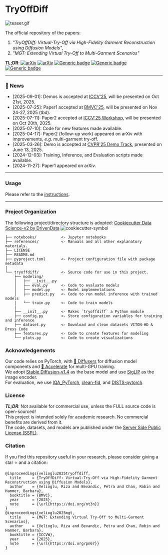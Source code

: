 # TryOffDiff

![teaser.gif](references/teaser.gif)

The official repository of the papers:
1. _"TryOffDiff: Virtual-Try-Off via High-Fidelity Garment Reconstruction using Diffusion Models"_,
2. _"MGT: Extending Virtual Try-Off to Multi-Garment Scenarios"_

**TL;DR**:
[![arXiv][logo-paper]][paper-arxiv]
[![arXiv][logo-paper2]][paper2-arxiv]
[![Generic badge][logo-hf_spaces]][hf_spaces]
[![Generic badge][logo-hf_models]][hf_models]
[![Generic badge][logo-project_page]][project_page]

---

### 🎉 News
- [2025-09-01]: Demos is accepted at [ICCV'25](https://media.eventhosts.cc/Conferences/ICCV2025/iccv25_main_program.pdf#page=28&zoom=180), will be presented on Oct 21st, 2025.
- [2025-07-25]: Paper1 accepted at [BMVC'25](https://bmvc2025.bmva.org/), will be presented on Nov 24-27, 2025 (tbd).
- [2025-07-11]: Paper2 accepted at [ICCV'25 Workshop](https://cvam-workshop.github.io/), will be presented on Oct 20th, 2025.
- [2025-07-10]: Code for new features made available.
- [2025-04-17]: Paper2 (follow-up work) appeared on arXiv with improvements, _e.g._ multi-garment try-off.
- [2025-03-26]: Demo is accepted at [CVPR'25 Demo Track](https://media.eventhosts.cc/Conferences/CVPR2025/CVPR_main_conf_2025.pdf#page=20&zoom=180), presented on June 13, 2025.
- [2024-12-03]: Training, Inference, and Evaluation scripts made available.
- [2024-11-27]: Paper1 appeared on arXiv.

---

### Usage
Please refer to the [instructions](references/README.md).

---

### Project Organization
The following project/directory structure is adopted: [Cookiecutter Data Science-v2 by DrivenData][cookiecutter]
![cookiecutter-symbol][cookiecutter_link]

```
├── notebooks/           <- Jupyter notebooks
├── references/          <- Manuals and all other explanatory materials.
├── LICENSE
├── README.md
├── pyproject.toml       <- Project configuration file with package metadata
|
└── tryoffdiff/          <- Source code for use in this project.
    ├── modeling/
    │   ├── __init__.py
    │   ├── eval.py      <- Code to evaluate models
    │   ├── model.py     <- Model implementations
    │   ├── predict.py   <- Code to run model inference with trained models
    │   └── train.py     <- Code to train models
    |
    ├── __init__.py      <- Makes `tryoffdiff` a Python module
    ├── config.py        <- Store configuration variables for training and inference
    ├── dataset.py       <- Download and clean datasets VITON-HD & Dress Code
    ├── features.py      <- Code to create features for modeling
    └── plots.py         <- Code to create visualizations
```

### Acknowledgements
Our code relies on PyTorch, with [🤗 Diffusers](https://github.com/huggingface/diffusers) for diffusion model components
and [🤗 Accelerate](https://github.com/huggingface/accelerate) for multi-GPU training.\
We adopt [Stable Diffusion-v1.4](https://huggingface.co/CompVis/stable-diffusion-v1-4) as the base model and use
[SigLIP](https://huggingface.co/google/siglip-base-patch16-512) as the image encoder.\
For evaluation, we use [IQA_PyTorch](https://github.com/chaofengc/IQA-PyTorch),
[clean-fid](https://github.com/GaParmar/clean-fid),
and [DISTS-pytorch](https://github.com/dingkeyan93/DISTS).


### License
**_TL;DR_**: Not available for commercial use, unless the FULL source code is open-sourced!\
This project is intended solely for academic research. No commercial benefits are derived from it.\
The code, datasets, and models are published under the [Server Side Public License (SSPL)](LICENSE).


### Citation
If you find this repository useful in your research, please consider giving a star ⭐ and a citation:
```
@inproceedings{velioglu2025tryoffdiff,
  title     = {TryOffDiff: Virtual-Try-Off via High-Fidelity Garment Reconstruction using Diffusion Models},
  author    = {Velioglu, Riza and Bevandic, Petra and Chan, Robin and Hammer, Barbara},
  booktitle = {BMVC},
  year      = {2025},
  note      = {\url{https://doi.org/nt3n}}
}
@inproceedings{velioglu2025mgt,
  title     = {MGT: Extending Virtual Try-Off to Multi-Garment Scenarios},
  author    = {Velioglu, Riza and Bevandic, Petra and Chan, Robin and Hammer, Barbara},
  booktitle = {ICCVW},
  year      = {2025},
  note      = {\url{https://doi.org/pn67}}
}
```

[project_page]: https://rizavelioglu.github.io/tryoffdiff
[logo-project_page]: https://img.shields.io/badge/Project-Page-purple
[logo-hf_models]: https://img.shields.io/badge/🤗-Models-blue.svg?style=plastic
[logo-hf_spaces]: https://img.shields.io/badge/🤗-Demo-blue.svg?style=plastic
[logo-paper]: https://img.shields.io/badge/arXiv-Paper1-b31b1b.svg?style=plastic
[logo-paper2]: https://img.shields.io/badge/arXiv-Paper2-b31b1b.svg?style=plastic
[hf_datasets]: https://huggingface.co/datasets/rizavelioglu/...
[hf_models]: https://huggingface.co/rizavelioglu/tryoffdiff
[hf_spaces]: https://huggingface.co/spaces/rizavelioglu/tryoffdiff
[paper-arxiv]: https://arxiv.org/abs/2411.18350
[paper2-arxiv]: https://arxiv.org/abs/2504.13078
[cookiecutter_link]: https://img.shields.io/badge/CCDS-Project%20template-328F97?logo=cookiecutter
[cookiecutter]: https://cookiecutter-data-science.drivendata.org/
